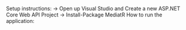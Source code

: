 Setup instructions:
-> Open up Visual Studio and Create a new ASP.NET Core Web API Project
-> Install-Package MediatR
How to run the application:

